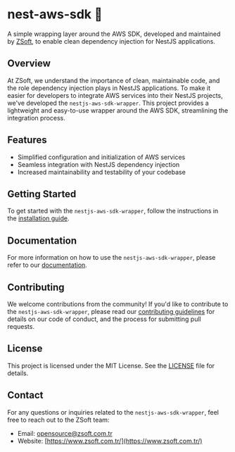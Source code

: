 # nest-aws-sdk 🚀

A simple wrapping layer around the AWS SDK, developed and maintained by [ZSoft](https://www.zsoft.com.tr/), to enable clean dependency injection for NestJS applications.

## Overview

At ZSoft, we understand the importance of clean, maintainable code, and the role dependency injection plays in NestJS applications. To make it easier for developers to integrate AWS services into their NestJS projects, we've developed the `nestjs-aws-sdk-wrapper`. This project provides a lightweight and easy-to-use wrapper around the AWS SDK, streamlining the integration process.

## Features

- Simplified configuration and initialization of AWS services
- Seamless integration with NestJS dependency injection
- Increased maintainability and testability of your codebase

## Getting Started

To get started with the `nestjs-aws-sdk-wrapper`, follow the instructions in the [installation guide](./docs/installation.md).

## Documentation

For more information on how to use the `nestjs-aws-sdk-wrapper`, please refer to our [documentation](./docs/README.md).

## Contributing

We welcome contributions from the community! If you'd like to contribute to the `nestjs-aws-sdk-wrapper`, please read our [contributing guidelines](./CONTRIBUTING.md) for details on our code of conduct, and the process for submitting pull requests.

## License

This project is licensed under the MIT License. See the [LICENSE](./LICENSE) file for details.

## Contact

For any questions or inquiries related to the `nestjs-aws-sdk-wrapper`, feel free to reach out to the ZSoft team:

- Email: [opensource@zsoft.com.tr](mailto:opensource@zsoft.com.tr)
- Website: [https://www.zsoft.com.tr/](https://www.zsoft.com.tr/)

